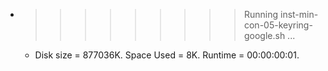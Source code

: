 * >>>>>>>>> Running inst-min-con-05-keyring-google.sh ...
  * Disk size = 877036K. Space Used = 8K. Runtime = 00:00:00:01.
